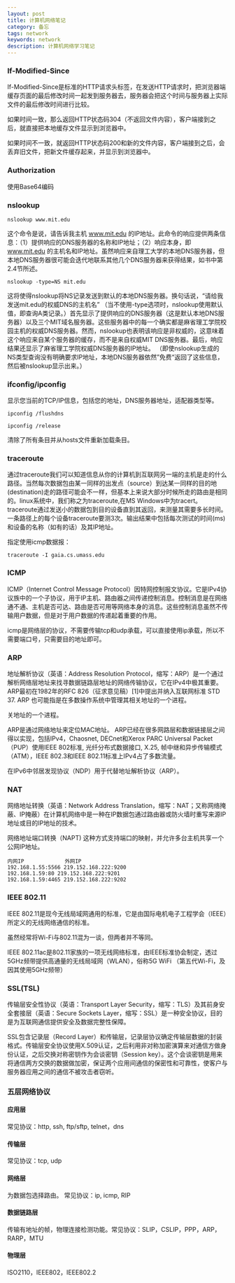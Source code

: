 ```yaml
---
layout: post
title: 计算机网络笔记
category: 备忘
tags: network
keywords: network
description: 计算机网络学习笔记 
---
```

### If-Modified-Since

If-Modified-Since是标准的HTTP请求头标签，在发送HTTP请求时，把浏览器端缓存页面的最后修改时间一起发到服务器去，服务器会把这个时间与服务器上实际文件的最后修改时间进行比较。

如果时间一致，那么返回HTTP状态码304（不返回文件内容），客户端接到之后，就直接把本地缓存文件显示到浏览器中。

如果时间不一致，就返回HTTP状态码200和新的文件内容，客户端接到之后，会丢弃旧文件，把新文件缓存起来，并显示到浏览器中。

### Authorization
使用Base64编码

### nslookup

    nslookup www.mit.edu
    
这个命令是说，请告诉我主机 www.mit.edu 的IP地址。此命令的响应提供两条信息：（1）提供响应的DNS服务器的名称和IP地址；（2）响应本身，即 www.mit.edu 的主机名和IP地址。虽然响应来自理工大学的本地DNS服务器，但本地DNS服务器很可能会迭代地联系其他几个DNS服务器来获得结果，如书中第2.4节所述。

    nslookup -type=NS mit.edu
    
这将使得nslookup将NS记录发送到默认的本地DNS服务器。换句话说，“请给我发送mit.edu的权威DNS的主机名” （当不使用-type选项时，nslookup使用默认值，即查询A类记录。）首先显示了提供响应的DNS服务器（这是默认本地DNS服务器）以及三个MIT域名服务器。这些服务器中的每一个确实都是麻省理工学院校园主机的权威DNS服务器。然而，nslookup也表明该响应是非权威的，这意味着这个响应来自某个服务器的缓存，而不是来自权威MIT DNS服务器。最后，响应结果还显示了麻省理工学院权威DNS服务器的IP地址。 （即使nslookup生成的NS类型查询没有明确要求IP地址，本地DNS服务器依然”免费“返回了这些信息，然后被nslookup显示出来。）

### ifconfig/ipconfig
显示您当前的TCP/IP信息，包括您的地址，DNS服务器地址，适配器类型等。

    ipconfig /flushdns

    ipconfig /release
    
    
    
清除了所有条目并从hosts文件重新加载条目。

### traceroute

通过traceroute我们可以知道信息从你的计算机到互联网另一端的主机是走的什么路径。当然每次数据包由某一同样的出发点（source）到达某一同样的目的地(destination)走的路径可能会不一样，但基本上来说大部分时候所走的路由是相同的。linux系统中，我们称之为traceroute,在MS Windows中为tracert。 traceroute通过发送小的数据包到目的设备直到其返回，来测量其需要多长时间。一条路径上的每个设备traceroute要测3次。输出结果中包括每次测试的时间(ms)和设备的名称（如有的话）及其IP地址。

指定使用icmp数据报：

    traceroute -I gaia.cs.umass.edu
    


### ICMP

ICMP（Internet Control Message Protocol）因特网控制报文协议。它是IPv4协议族中的一个子协议，用于IP主机、路由器之间传递控制消息。控制消息是在网络通不通、主机是否可达、路由是否可用等网络本身的消息。这些控制消息虽然不传输用户数据，但是对于用户数据的传递起着重要的作用。 

icmp是网络层的协议，不需要传输tcp和udp承载，可以直接使用ip承载，所以不需要端口号，只需要目的地址即可。

### ARP
地址解析协议（英语：Address Resolution Protocol，缩写：ARP）是一个通过解析网络层地址来找寻数据链路层地址的网络传输协议，它在IPv4中极其重要。ARP最初在1982年的RFC 826（征求意见稿）[1]中提出并纳入互联网标准 STD 37. ARP 也可能指是在多数操作系统中管理其相关地址的一个进程。

关地址的一个进程。

ARP是通过网络地址来定位MAC地址。 ARP已经在很多网路层和数据链接层之间得以实现，包括IPv4，Chaosnet, DECnet和Xerox PARC Universal Packet（PUP）使用IEEE 802标准, 光纤分布式数据接口, X.25, 帧中继和异步传输模式（ATM），IEEE 802.3和IEEE 802.11标准上IPv4占了多数流量。

在IPv6中邻居发现协议（NDP）用于代替地址解析协议（ARP）。

### NAT
网络地址转换（英语：Network Address Translation，缩写：NAT；又称网络掩蔽、IP掩蔽）在计算机网络中是一种在IP数据包通过路由器或防火墙时重写来源IP地址或目的IP地址的技术。

网络地址端口转换（NAPT)
这种方式支持端口的映射，并允许多台主机共享一个公网IP地址。

    内网IP	         外网IP
    192.168.1.55:5566 219.152.168.222:9200
    192.168.1.59:80	219.152.168.222:9201
    192.168.1.59:4465 219.152.168.222:9202
    
### IEEE 802.11
IEEE 802.11是现今无线局域网通用的标准，它是由国际电机电子工程学会（IEEE）所定义的无线网络通信的标准。

虽然经常将Wi-Fi与802.11混为一谈，但两者并不等同。

IEEE 802.11ac是802.11家族的一项无线网络标准，由IEEE标准协会制定，透过5GHz频带提供高通量的无线局域网（WLAN），俗称5G WiFi （第五代Wi-Fi，及因其使用5GHz频带）

### SSL(TSL)
传输层安全性协议（英语：Transport Layer Security，缩写：TLS）及其前身安全套接层（英语：Secure Sockets Layer，缩写：SSL）是一种安全协议，目的是为互联网通信提供安全及数据完整性保障。

SSL包含记录层（Record Layer）和传输层，记录层协议确定传输层数据的封装格式。传输层安全协议使用X.509认证，之后利用非对称加密演算来对通信方做身份认证，之后交换对称密钥作为会谈密钥（Session key）。这个会谈密钥是用来将通信两方交换的数据做加密，保证两个应用间通信的保密性和可靠性，使客户与服务器应用之间的通信不被攻击者窃听。

### 五层网络协议

#### 应用层
常见协议：http, ssh, ftp/sftp, telnet，dns

#### 传输层
常见协议：tcp, udp

#### 网络层
为数据包选择路由。 常见协议：ip, icmp, RIP

#### 数据链路层
传输有地址的帧，物理连接检测功能。常见协议：SLIP，CSLIP，PPP，ARP，RARP，MTU 

#### 物理层
 ISO2110，IEEE802，IEEE802.2